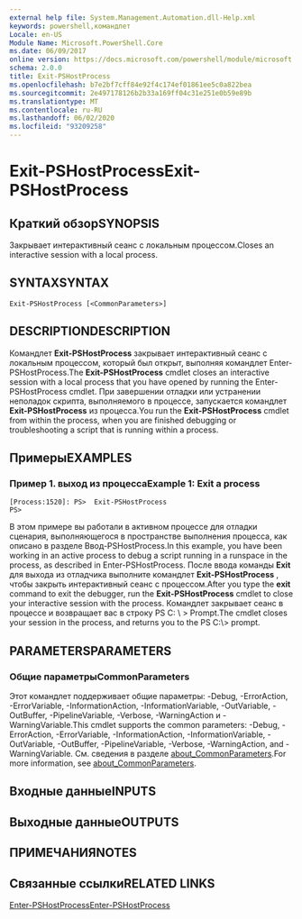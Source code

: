```yaml
---
external help file: System.Management.Automation.dll-Help.xml
keywords: powershell,командлет
Locale: en-US
Module Name: Microsoft.PowerShell.Core
ms.date: 06/09/2017
online version: https://docs.microsoft.com/powershell/module/microsoft.powershell.core/exit-pshostprocess?view=powershell-7.1&WT.mc_id=ps-gethelp
schema: 2.0.0
title: Exit-PSHostProcess
ms.openlocfilehash: b7e2bf7cff84e92f4c174ef01861ee5c0a822bea
ms.sourcegitcommit: 2e497178126b2b33a169ff04c31e251e0b59e89b
ms.translationtype: MT
ms.contentlocale: ru-RU
ms.lasthandoff: 06/02/2020
ms.locfileid: "93209258"
---
```

# <span data-ttu-id="928f8-103">Exit-PSHostProcess</span><span class="sxs-lookup"><span data-stu-id="928f8-103">Exit-PSHostProcess</span></span>

## <span data-ttu-id="928f8-104">Краткий обзор</span><span class="sxs-lookup"><span data-stu-id="928f8-104">SYNOPSIS</span></span>
<span data-ttu-id="928f8-105">Закрывает интерактивный сеанс с локальным процессом.</span><span class="sxs-lookup"><span data-stu-id="928f8-105">Closes an interactive session with a local process.</span></span>

## <span data-ttu-id="928f8-106">SYNTAX</span><span class="sxs-lookup"><span data-stu-id="928f8-106">SYNTAX</span></span>

```
Exit-PSHostProcess [<CommonParameters>]
```

## <span data-ttu-id="928f8-107">DESCRIPTION</span><span class="sxs-lookup"><span data-stu-id="928f8-107">DESCRIPTION</span></span>

<span data-ttu-id="928f8-108">Командлет **Exit-PSHostProcess** закрывает интерактивный сеанс с локальным процессом, который был открыт, выполняя командлет Enter-PSHostProcess.</span><span class="sxs-lookup"><span data-stu-id="928f8-108">The **Exit-PSHostProcess** cmdlet closes an interactive session with a local process that you have opened by running the Enter-PSHostProcess cmdlet.</span></span> <span data-ttu-id="928f8-109">При завершении отладки или устранении неполадок скрипта, выполняемого в процессе, запускается командлет **Exit-PSHostProcess** из процесса.</span><span class="sxs-lookup"><span data-stu-id="928f8-109">You run the **Exit-PSHostProcess** cmdlet from within the process, when you are finished debugging or troubleshooting a script that is running within a process.</span></span>

## <span data-ttu-id="928f8-110">Примеры</span><span class="sxs-lookup"><span data-stu-id="928f8-110">EXAMPLES</span></span>

### <span data-ttu-id="928f8-111">Пример 1. выход из процесса</span><span class="sxs-lookup"><span data-stu-id="928f8-111">Example 1: Exit a process</span></span>

```
[Process:1520]: PS>  Exit-PSHostProcess
PS>
```

<span data-ttu-id="928f8-112">В этом примере вы работали в активном процессе для отладки сценария, выполняющегося в пространстве выполнения процесса, как описано в разделе Ввод-PSHostProcess.</span><span class="sxs-lookup"><span data-stu-id="928f8-112">In this example, you have been working in an active process to debug a script running in a runspace in the process, as described in Enter-PSHostProcess.</span></span> <span data-ttu-id="928f8-113">После ввода команды **Exit** для выхода из отладчика выполните командлет **Exit-PSHostProcess** , чтобы закрыть интерактивный сеанс с процессом.</span><span class="sxs-lookup"><span data-stu-id="928f8-113">After you type the **exit** command to exit the debugger, run the **Exit-PSHostProcess** cmdlet to close your interactive session with the process.</span></span>
<span data-ttu-id="928f8-114">Командлет закрывает сеанс в процессе и возвращает вас в строку PS C: \\ \> Prompt.</span><span class="sxs-lookup"><span data-stu-id="928f8-114">The cmdlet closes your session in the process, and returns you to the PS C:\\\> prompt.</span></span>

## <span data-ttu-id="928f8-115">PARAMETERS</span><span class="sxs-lookup"><span data-stu-id="928f8-115">PARAMETERS</span></span>

### <span data-ttu-id="928f8-116">Общие параметры</span><span class="sxs-lookup"><span data-stu-id="928f8-116">CommonParameters</span></span>

<span data-ttu-id="928f8-117">Этот командлет поддерживает общие параметры: -Debug, -ErrorAction, -ErrorVariable, -InformationAction, -InformationVariable, -OutVariable, -OutBuffer, -PipelineVariable, -Verbose, -WarningAction и -WarningVariable.</span><span class="sxs-lookup"><span data-stu-id="928f8-117">This cmdlet supports the common parameters: -Debug, -ErrorAction, -ErrorVariable, -InformationAction, -InformationVariable, -OutVariable, -OutBuffer, -PipelineVariable, -Verbose, -WarningAction, and -WarningVariable.</span></span> <span data-ttu-id="928f8-118">См. сведения в разделе [about_CommonParameters](https://go.microsoft.com/fwlink/?LinkID=113216).</span><span class="sxs-lookup"><span data-stu-id="928f8-118">For more information, see [about_CommonParameters](https://go.microsoft.com/fwlink/?LinkID=113216).</span></span>

## <span data-ttu-id="928f8-119">Входные данные</span><span class="sxs-lookup"><span data-stu-id="928f8-119">INPUTS</span></span>

## <span data-ttu-id="928f8-120">Выходные данные</span><span class="sxs-lookup"><span data-stu-id="928f8-120">OUTPUTS</span></span>

## <span data-ttu-id="928f8-121">ПРИМЕЧАНИЯ</span><span class="sxs-lookup"><span data-stu-id="928f8-121">NOTES</span></span>

## <span data-ttu-id="928f8-122">Связанные ссылки</span><span class="sxs-lookup"><span data-stu-id="928f8-122">RELATED LINKS</span></span>

[<span data-ttu-id="928f8-123">Enter-PSHostProcess</span><span class="sxs-lookup"><span data-stu-id="928f8-123">Enter-PSHostProcess</span></span>](Enter-PSHostProcess.md)


